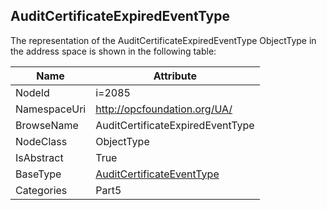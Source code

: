 <!-- objecttype -->
## AuditCertificateExpiredEventType
  
<!-- end of text -->
The representation of the AuditCertificateExpiredEventType ObjectType in the address space is shown in the following table:  

|Name|Attribute|
|---|---|
|NodeId|i=2085|
|NamespaceUri|http://opcfoundation.org/UA/|
|BrowseName|AuditCertificateExpiredEventType|
|NodeClass|ObjectType|
|IsAbstract|True|
|BaseType|[AuditCertificateEventType](../../../Part5/ObjectTypes/AuditCertificateEventType/readme.md)|
|Categories|Part5|

